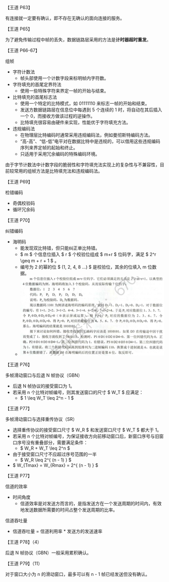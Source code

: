 【王道 P63】

有连接就一定要有确认，即不存在无确认的面向连接的服务。



【王道 P65】

为了避免传输过程中帧的丢失，数据链路层采用的方法是**计时器超时重发**。



【王道 P66-67】

组帧

- 字符计数法
  - 帧头部使用一个计数字段来标明帧内字符数。
- 字符填充的首尾定界符法
  - 使用一些特殊字符来界定一帧的开始与结束。
- 比特填充的首尾标志法
  - 使用一个特定的比特模式，如 01111110 来标志一帧的开始和结束。
  - 发送方数据链路层在信息位中每遇到 5 个连续的 1 时，将自动在其后插入一个 0，而接收方做该过程的逆操作。
  - 比特填充很容易由硬件来实现，性能优于字符填充方法。
- 违规编码法
  - 在物理层比特编码时通常采用违规编码法，例如曼彻斯特编码方法。
  - “高-高”、“低-低”电平对在数据比特中是违规的，可以借用这些违规编码序列来界定帧的起始和终止。
  - 只适用于采用冗余编码的特殊编码环境。

由于字节计数法中计数字段的脆弱性和字符填充法实现上的复杂性与不兼容性，目前较常用的组帧方法是比特填充法和违规编码法。



【王道 P69】

检错编码

- 奇偶校验码
- 循环冗余码



【王道 P70】

纠错编码

- 海明码
  - 能发现双比特错，但只能纠正单比特错。
  - $ m $ 个信息位插入 $ r $ 个校验位组成 $ m+r $ 位码字，满足 $ 2^r \geq m + r + 1 $ 。
  - 编号为 2 的幂的位 $ (1, 2, 4, 8 ...) $ 是校验位，其余的位填入 m 位数据。
  - ![](./images/海明码.png)



【王道 P76】

多帧滑动窗口与后退 N 帧协议（GBN）

- 后退 N 帧协议的接受窗口为 1。
- 若采用 n 个比特对帧编号，则其发送窗口的尺寸 $ W_T $ 应满足：
  - $ 1 \leq W_T \leq 2^n - 1 $ 



【王道 P77】

多帧滑动窗口与选择重传协议（SR）

- 选择重传协议的接受窗口尺寸 $ W_R $ 和发送窗口尺寸 $ W_T $ 都大于 1。
- 若采用 n 个比特对帧编号，为保证接收方向前移动窗口后，新窗口序号与旧窗口序号没有重叠部分，需要满足条件：
  -  $ W_R + W_T \leq 2^n $ 
- 由于接受窗口尺寸不应超过序号范围的一半
  - $ W_R \leq 2^{ (n - 1) } $ 
- $ W_{Tmax} = W_{Rmax} = 2^{ (n - 1) } $ 



【王道 P77】

信道的效率

- 时间角度
  - 信道效率是对发送方而言的，是指发送方在一个发送周期的时间内，有效地发送数据所需要的时间占整个发送周期的比率。

信道吞吐量

- 信道吞吐量 = 信道利用率 * 发送方的发送速率



【王道 P78】（4）

后退 N 帧协议（GBN）一般采用累积确认。



【王道 P79】（11）

对于窗口大小为 n 的滑动窗口，最多可以有 n - 1 帧已经发送但没有确认。 









